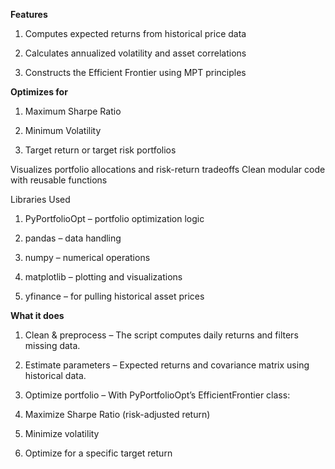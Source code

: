 


**Features**

1. Computes expected returns from historical price data

2. Calculates annualized volatility and asset correlations

3. Constructs the Efficient Frontier using MPT principles




**Optimizes for**

1. Maximum Sharpe Ratio

2. Minimum Volatility

3. Target return or target risk portfolios


Visualizes portfolio allocations and risk-return tradeoffs
Clean modular code with reusable functions

Libraries Used

1. PyPortfolioOpt – portfolio optimization logic

2. pandas – data handling

3. numpy – numerical operations

4. matplotlib – plotting and visualizations

5. yfinance – for pulling historical asset prices

**What it does**

1. Clean & preprocess – The script computes daily returns and filters missing data.

2. Estimate parameters – Expected returns and covariance matrix using historical data.

3. Optimize portfolio – With PyPortfolioOpt’s EfficientFrontier class:

4. Maximize Sharpe Ratio (risk-adjusted return)

5. Minimize volatility

6. Optimize for a specific target return






